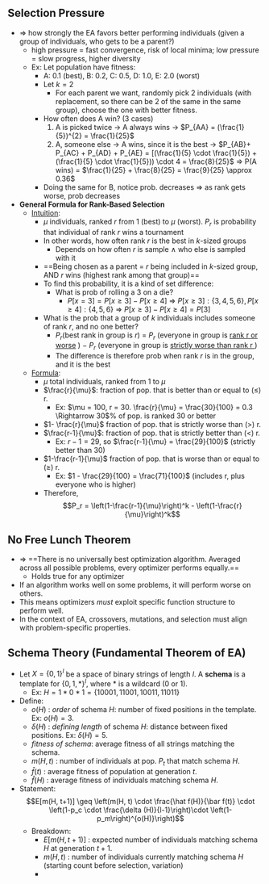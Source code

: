 ## Selection Pressure
- $\Rightarrow$ how strongly the EA favors better performing individuals (given a group of individuals, who gets to be a parent?)
	- high pressure = fast convergence, risk of local minima; low pressure = slow progress, higher diversity
	- Ex: Let population have fitness: 
		- A: 0.1 (best), B: 0.2, C: 0.5, D: 1.0, E: 2.0 (worst)
		- Let $k = 2$ 
			- For each parent we want, randomly pick 2 individuals (with replacement, so there can be 2 of the same in the same group), choose the one with better fitness. 
		- How often does A win? (3 cases)
			1. A is picked twice $\rightarrow$ A always wins $\rightarrow$ $P_{AA} = (\frac{1}{5})^{2} = \frac{1}{25}$ 
			2. A, someone else $\rightarrow$ A wins, since it is the best $\rightarrow$ $P_{AB}+ P_{AC} + P_{AD} + P_{AE} = [(\frac{1}{5} \cdot \frac{1}{5}) + (\frac{1}{5} \cdot \frac{1}{5})) \cdot 4 = \frac{8}{25}$ 
			$\Rightarrow$ P(A wins) = $\frac{1}{25} + \frac{8}{25} = \frac{9}{25} \approx 0.36$ 
		- Doing the same for B, notice prob. decreases $\Rightarrow$ as rank gets worse, prob decreases
- **General Formula for Rank-Based Selection**
	- <u>Intuition</u>:
		- $\mu$ individuals, ranked $r$ from 1 (best) to $\mu$ (worst). $P_{r}$ is probability that individual of rank $r$ wins a tournament
		- In other words, how often rank $r$ is the best in $k$-sized groups
			- Depends on how often $r$ is sample $\wedge$ who else is sampled with it
		- ==Being chosen as a parent = _r_ being included in _k_-sized group, AND _r_ wins (highest rank among that group)== 
		- To find this probability, it is a kind of set difference:
			- What is prob of rolling a 3 on a die?
				- $P[x=3] = P[x\geq 3] - P[x \geq 4]$
					$\Rightarrow$ $P[x\geq 3]: \{3, 4, 5, 6 \}, P[x\geq 4]: \{4, 5, 6\}$ 
					$\Rightarrow$ $P[x \geq 3] - P[x \geq 4] = P[3]$
		- What is the prob that a group of $k$ individuals includes someone of rank $r$, and no one better?
			- $P_{r}$(best rank in group is $r$) = $P_r$ (everyone in group is <u>rank r or worse</u> ) $-$ $P_r$ (everyone in group is <u>strictly worse than rank r </u>) 
			- The difference is therefore prob when rank $r$ is in the group, and it is the best
	- <u>Formula</u>:
		- $\mu$ total individuals, ranked from 1 to $\mu$
		- $\frac{r}{\mu}$: fraction of pop. that is better than or equal to ($\leq$) r. 
			- Ex: $\mu = 100, r = 30. \frac{r}{\mu} = \frac{30}{100} = 0.3 \Rightarrow 30$% of pop. is ranked 30 or better
		- $1- \frac{r}{\mu}$ fraction of pop. that is strictly worse than ($>$) r.
		- $\frac{r-1}{\mu}$: fraction of pop. that is strictly better than (<) r. 
			- Ex: $r-1 = 29$, so $\frac{r-1}{\mu} = \frac{29}{100}$  (strictly better than 30)
		- $1-\frac{r-1}{\mu}$ fraction of pop. that is worse than or equal to ($\geq$) r. 
			- Ex: $1 - \frac{29}{100} = \frac{71}{100}$ (includes r, plus everyone who is higher)
		- Therefore,
$$P_r = \left(1-\frac{r-1}{\mu}\right)^k - \left(1-\frac{r}{\mu}\right)^k$$
## No Free Lunch Theorem
- $\Rightarrow$ ==There is no universally best optimization algorithm. Averaged across all possible problems, every optimizer performs equally.== 
	- Holds true for any optimizer
- If an algorithm works well on some problems, it will perform worse on others.
- This means optimizers *must* exploit specific function structure to perform well.
- In the context of EA, crossovers, mutations, and selection must align with problem-specific properties.

## Schema Theory (Fundamental Theorem of EA)
- Let $X = \{0, 1\}^l$ be a space of binary strings of length $l$. A **schema** is a template for $\{0, 1, *\}^l$, where $*$ is a wildcard ($0$ or $1$). 
	- Ex: $H = 1 * 0 * 1 = \{10001, 11001, 10011, 11011\}$
- Define:
	- $o(H)$ : *order* of schema $H$: number of fixed positions in the template. Ex: $o(H) = 3$.
	- $\delta(H)$ : *defining length* of schema $H$: distance between fixed positions. Ex: $\delta(H) = 5$. 
	- *fitness of schema*: average fitness of all strings matching the schema.
	- $m(H, t)$ : number of individuals at pop. $P_t$ that match schema $H$.
	- $\bar f(t)$ : average fitness of population at generation $t$. 
	- $\hat f(H)$ : average fitness of individuals matching schema $H$. 
- Statement:
$$E[m(H, t+1)] \geq \left(m(H, t) \cdot \frac{\hat f(H)}{\bar f(t)} \cdot \left(1-p_c \cdot \frac{\delta (H)}{l-1}\right)\cdot \left(1-p_m\right)^{o(H)}\right)$$
	- Breakdown:
		- $E[m(H,t+1)]$ : expected number of individuals matching schema $H$ at generation $t+1$. 
		- $m(H,t)$ : number of individuals currently matching schema $H$ (starting count before selection, variation)
		- 
















